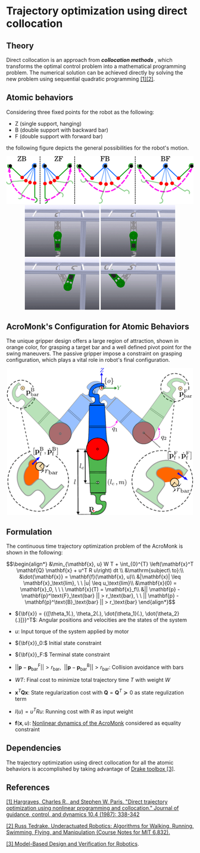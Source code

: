 # Trajectory optimization using direct collocation

## Theory

Direct collocation is an approach from ***collocation methods*** , which transforms the optimal control problem into a mathematical programming problem. The numerical solution can be achieved directly by solving the new problem using sequential quadratic programming [[1]](https://arc.aiaa.org/doi/pdf/10.2514/3.20223)[[2]](http://underactuated.mit.edu/trajopt.html).

## Atomic behaviors
Considering three fixed points for the robot as the following:
- Z (single support, hanging)
- B (double support with backward bar)
- F (double support with forward bar)


the following figure depicts the general possibilities for the robot's motion.

<div align="center">
<img width="800" src="../../../../../hardware/images/atomic-behaviors.png" />
</div>

<div align="center">
<img width="200" src="../../../../../hardware/images/zb.gif" >
<img width="200" src="../../../../../hardware/images/zf.gif" >
<img width="200" src="../../../../../hardware/images/fb.gif" >
<img width="200" src="../../../../../hardware/images/bf.gif" >
</div>

## AcroMonk's Configuration for Atomic Behaviors
The unique gripper design offers a large region of attraction, shown in orange color, for grasping a target bar and a well defined pivot point for the swing maneuvers. The passive gripper impose a constraint on grasping configuration, which plays a vital role in robot's final configuration. 
<div align="center">
<img width="500" src="../../../../../hardware/images/2d-arm-acrm-coordinate_v2.png" />
</div>


## Formulation

The continuous time trajectory optimization problem of the AcroMonk is shown in the following:
```math
\begin{align*}
		&\min_{\mathbf{x}, u} W T + \int_{0}^{T} \left(\mathbf{x}^T \mathbf{Q} \mathbf{x} + u^T R u\right) dt  \\
		&\mathrm{subject\ to}:\\
	    &\dot{\mathbf{x}} = \mathbf{f}(\mathbf{x}, u)\\
	    &|\mathbf{x}| \leq \mathbf{x}_\text{lim}, \ \ |u| \leq u_\text{lim}\\
	    &\mathbf{x}(0) = \mathbf{x}_0, \ \ \ \mathbf{x}(T) = \mathbf{x}_f\\
	    &|| \mathbf{p} - \mathbf{p}^\text{F}_\text{bar} || > r_\text{bar}, \ \  || \mathbf{p} - \mathbf{p}^\text{B}_\text{bar} || > r_\text{bar}
\end{align*}
```

- $`{\bf{x}} = {{[\theta_1(.), \theta_2(.), \dot{\theta_1}(.), \dot{\theta_2}(.)]}}^T`$: Angular positions and velocities are the states of the system 

- $`u`$: Input torque of the system applied by motor

- $`{\bf{x}}_0:`$ Initial state constraint

- $`{\bf{x}}_F:`$ Terminal state constraint

- $`|| \mathbf{p} - \mathbf{p}^\text{F}_\text{bar} || > r_\text{bar}, \ \  || \mathbf{p} - \mathbf{p}^\text{B}_\text{bar} || > r_\text{bar}`$: Collision avoidance with bars

- $`WT`$: Final cost to minimize total trajectory time $`T`$ with weight $`W`$ 

- $`\mathbf{x}^T \mathbf{Q} \mathbf{x}`$: State regularization cost with $`\mathbf{Q}=\mathbf{Q}^T \succeq 0`$ as state regulization term

- $`l(u) = u^TR u`$: Running cost with $`R`$ as input weight

- $`\mathbf{f}(\mathbf{x}, u)`$: [Nonlinear dynamics of the AcroMonk](../../../../../hardware/acrm-equations.md) considered as equality constraint

## Dependencies

The trajectory optimization using direct collocation for all the atomic behaviors is accomplished by taking advantage of [Drake toolbox [3]](https://drake.mit.edu/).

## References
[[1] Hargraves, Charles R., and Stephen W. Paris. "Direct trajectory optimization using nonlinear programming and collocation." Journal of guidance, control, and dynamics 10.4 (1987): 338-342](https://arc.aiaa.org/doi/pdf/10.2514/3.20223)

[[2] Russ Tedrake. Underactuated Robotics: Algorithms for Walking, Running, Swimming, Flying, and Manipulation (Course Notes for MIT 6.832).](http://underactuated.mit.edu/)

[[3] Model-Based Design and Verification for Robotics](https://drake.mit.edu/).
